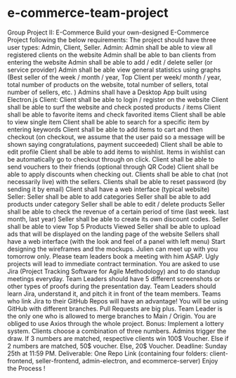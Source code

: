 # e-commerce-team-project
Group Project II: E-Commerce Build your own-designed E-Commerce Project following the below requirements:  The project should have three user types: Admin, Client, Seller.   Admin:   Admin shall be able to view all registered clients on the website   Admin shall be able to ban clients  from entering the website  Admin shall be able to add / edit / delete seller (or service provider)  Admin shall be able view general statistics using graphs (Best seller of the week / month / year, Top Client per week/ month / year, total number of products on the website, total number of sellers, total number of sellers, etc. )  Admins shall have a Desktop App built using Electron.js  Client:  Client shall be able to login / register on the website  Client shall be able to surf the website and check posted products / items  Client shall be able to favorite items and check favorited items  Client shall be able to view single item  Client shall be able to search for a specific item by entering keywords  Client shall be able to add items to cart and then checkout (on checkout, we assume that the user paid so a message will be shown saying congratulations, payment succeeded)   Client shall be able to edit profile   Client shall be able to add items to wishlist. Items in wishlist can be automatically go to checkout through on click.    Client shall be able to send vouchers to their friends (optional through QR Code)  Client shall be able to apply discounts when checking out.   Clients shall be able to chat (not necessarily live) with the sellers.   Clients shall be able to reset password (by sending it by email)  Client shall have a web interface (typical website)  Seller:  Seller shall be able to add categories  Seller shall be able to add products under category  Seller shall be able to edit / delete products   Seller shall be able to check the revenue of a certain period of time (last week. last month, last year)  Seller shall be able to create its own discount codes.   Seller shall be able to view Top 5 Products Viewed   Seller shall be able to upload ads that will be displayed on the landing page of the website  Sellers shall have a web interface (with the look and feel of a panel with left menu)  Start designing the wireframes and the mockups. Julien can meet up with you tomorrow only. Please team leaders book a meeting with him ASAP. Ugly projects will lead to immediate contract termination.   You are asked to use Jira (Project Tracking Software for Agile Methodology) and to do standup meetings everyday. Team Leaders should have 5 different screenshots or other types of proofs during the presentation day. Team Leaders should learn Jira, understand it, and pitch it in front of the team members. Teams who link Jira to their GitHub Repos will have an advantage!  You will be using GitHub with different branches. Pull Requests are big plus. Team Leader is the only one who is allowed to merge branches to Main / Origin.   You are obliged to use Axios through the whole project.  Bonus: Implement a lottery system. Clients choose a combination of three numbers. Admins trigger the draw. If 3 numbers are matched, respective clients win 100$ Voucher. Else if 2 numbers are matched, 50$ voucher. Else, 20$ Voucher.   Deadline: Sunday 25th at 11:59 PM. Deliverable: One Repo Link (containing four folders: client-frontend, seller-frontend, admin-electron, and ecommerce-server)  Enjoy the Process !
